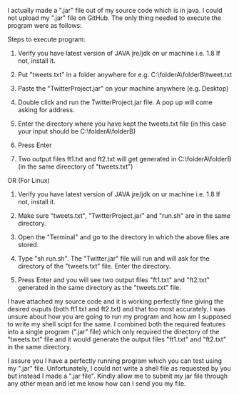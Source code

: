 I actually made a ".jar" file out of my source code which is in java. I could not upload my ".jar" file on GitHub. The only thing needed to execute the program were as follows:

Steps to execute program:

1. Verify you have latest version of JAVA jre/jdk on ur machine i.e. 1.8
   If not, install it.

2. Put "tweets.txt" in a folder anywhere
   for e.g. C:\folderA\folderB\tweet.txt

3. Paste the "TwitterProject.jar" on your machine anywhere (e.g. Desktop)

4. Double click and run the TwitterProject.jar file. A pop up will come asking for address.

5. Enter the directory where you have kept the tweets.txt file
  (in this case your input should be  C:\folderA\folderB)

6. Press Enter

7. Two output files ft1.txt and ft2.txt will get generated in C:\folderA\folderB (in the same direectory of "tweets.txt")
  
OR (For Linux)

1. Verify you have latest version of JAVA jre/jdk on ur machine i.e. 1.8
   If not, install it.

2. Make sure "tweets.txt", "TwitterProject.jar" and "run.sh" are in the same directory.

3. Open the "Terminal" and go to the directory in which the above files are stored.

4. Type "sh run.sh". The "Twitter.jar" file will run and will ask for the directory of the "tweets.txt" file. Enter the directory.

5. Press Enter and you will see two output files "ft1.txt" and "ft2.txt" generated in the same directory as the "tweets.txt" file.


I have attached my source code and it is working perfectly fine giving the desired ouputs (both ft1.txt and ft2.txt) and that too most accurately. I was unsure about how you are going to run my program and how am I supposed to write my shell scipt for the same. I combined both the required features into a single program (".jar" file) which only required the directory of the "tweets.txt" file and it would generate the output files "ft1.txt" and "ft2.txt" in the same directory.

I assure you I have a perfectly running program which you can test using my ".jar" file. Unfortunately, I could not write a shell file as requested by you but instead I made a ".jar file". Kindly allow me to submit my jar file through any other mean and let me know how can I send you my file.
